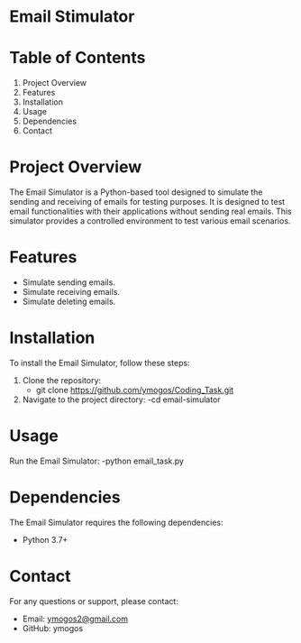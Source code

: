 # Email Stimulator
# Table of Contents
1. Project Overview
2. Features
3. Installation
4. Usage
5. Dependencies
6.  Contact

# Project Overview
The Email Simulator is a Python-based tool designed to simulate the sending and receiving of emails for testing purposes. It is designed to test email functionalities with their applications without sending real emails. This simulator provides a controlled environment to test various email scenarios.

# Features
- Simulate sending emails.
- Simulate receiving emails.
- Simulate deleting emails.

# Installation
To install the Email Simulator, follow these steps:
1. Clone the repository:
   - git clone https://github.com/ymogos/Coding_Task.git
2. Navigate to the project directory:
  -cd email-simulator

# Usage
Run the Email Simulator:
 -python email_task.py

# Dependencies
 The Email Simulator requires the following dependencies:
- Python 3.7+

# Contact
For any questions or support, please contact:
- Email: ymogos2@gmail.com
- GitHub: ymogos
